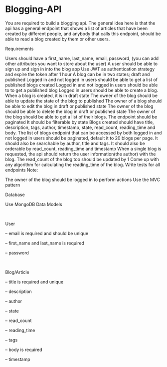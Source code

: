 # Blogging-API
You are required to build a blogging api. The general idea here is that the api has a general endpoint that shows a list of articles that have been created by different people, and anybody that calls this endpoint, should be able to read a blog created by them or other users.

Requirements

Users should have a first_name, last_name, email, password, (you can add other attributes you want to store about the user)
A user should be able to sign up and sign in into the blog app
Use JWT as authentication strategy and expire the token after 1 hour
A blog can be in two states; draft and published
Logged in and not logged in users should be able to get a list of published blogs created
Logged in and not logged in users should be able to to get a published blog
Logged in users should be able to create a blog.
When a blog is created, it is in draft state
The owner of the blog should be able to update the state of the blog to published
 The owner of a blog should be able to edit the blog in draft or published state
 The owner of the blog should be able to delete the blog in draft or published state
The owner of the blog should be able to get a list of their blogs.
The endpoint should be paginated
It should be filterable by state
Blogs created should have title, description, tags, author, timestamp, state, read_count, reading_time and body.
The list of blogs endpoint that can be accessed by both logged in and not logged in users should be paginated,
default it to 20 blogs per page. 
It should also be searchable by author, title and tags.
It should also be orderable by read_count, reading_time and timestamp
When a single blog is requested, the api should return the user information(the author) with the blog. The read_count of the blog too should be updated by 1
Come up with any algorithm for calculating the reading_time of the blog.
Write tests for all endpoints
Note:

The owner of the blog should be logged in to perform actions
Use the MVC pattern

Database

Use MongoDB
​Data Models

​

User 

– email is required and should be unique

– first_name and last_name is required

– password

​

Blog/Article

– title is required and unique

– description

– author

– state

– read_count

– reading_time

– tags

– body is required

– timestamp
